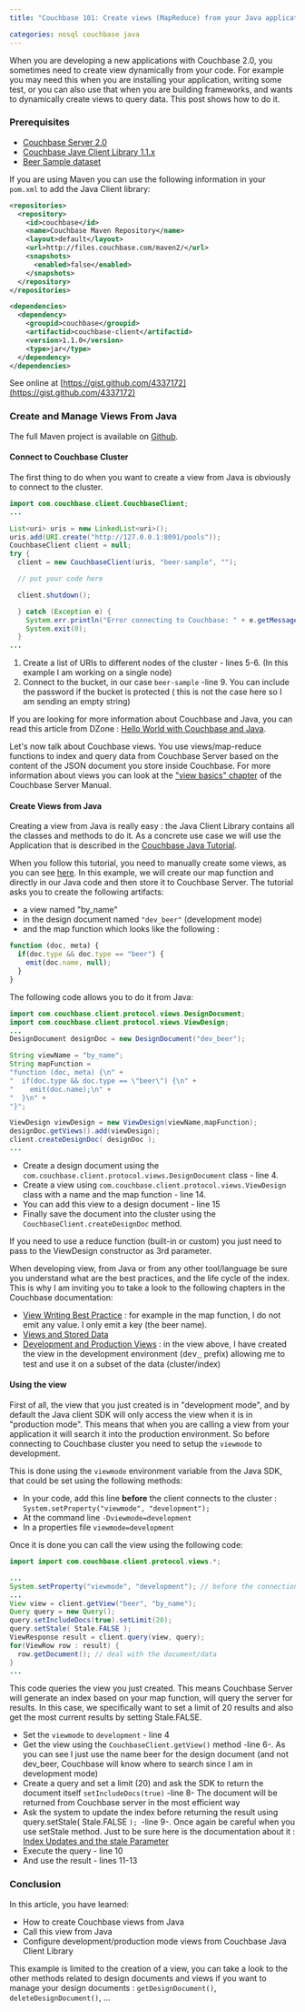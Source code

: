 ```yaml
---
title: "Couchbase 101: Create views (MapReduce) from your Java application"

categories: nosql couchbase java
---
```

When you are developing a new applications with Couchbase 2.0, you sometimes need to create view dynamically from your code. For example you may need this when you are installing your application, writing some test, or you can also use that when you are building frameworks, and wants to dynamically create views to query data. This post shows how to do it.

### Prerequisites

*   [Couchbase Server 2.0](http://www.couchbase.com/download)
*   [Couchbase Jave Client Library 1.1.x](http://www.couchbase.com/develop/java/current)
*   [Beer Sample dataset](http://www.couchbase.com/docs/couchbase-manual-2.0/couchbase-sampledata-beer.html)

If you are using Maven you can use the following information in your `pom.xml` to add the Java Client library:

``` xml
<repositories>
  <repository>
    <id>couchbase</id>
    <name>Couchbase Maven Repository</name>
    <layout>default</layout>
    <url>http://files.couchbase.com/maven2/</url>
    <snapshots>
      <enabled>false</enabled>
    </snapshots>
  </repository>
</repositories>

<dependencies>
  <dependency>
    <groupid>couchbase</groupid>
    <artifactid>couchbase-client</artifactid>
    <version>1.1.0</version>
    <type>jar</type>
  </dependency>
</dependencies>
```


See online at [https://gist.github.com/4337172](https://gist.github.com/4337172)

### Create and Manage Views From Java


The full Maven project is available on [Github](https://github.com/tgrall/couchbase-java-101/tree/master/java-document-design/).

#### Connect to Couchbase Cluster

The first thing to do when you want to create a view from Java is obviously to connect to the cluster.

``` java
import com.couchbase.client.CouchbaseClient;
...

List<uri> uris = new LinkedList<uri>();
uris.add(URI.create("http://127.0.0.1:8091/pools"));
CouchbaseClient client = null;
try {
  client = new CouchbaseClient(uris, "beer-sample", "");

  // put your code here

  client.shutdown();

  } catch (Exception e) {
    System.err.println("Error connecting to Couchbase: " + e.getMessage());
    System.exit(0);
  }
...
```


1.  Create a list of URIs to different nodes of the cluster - lines 5-6. (In this example I am working on a single node)
2.  Connect to the bucket, in our case `beer-sample` -line 9. You can include the password if the bucket is protected ( this is not the case here so I am sending an empty string)

If you are looking for more information about Couchbase and Java, you can read this article from DZone : [Hello World with Couchbase and Java](http://architects.dzone.com/articles/hello-world-couchbase-and-java).

Let's now talk about Couchbase views. You use views/map-reduce functions to index and query data from Couchbase Server based on the content of the JSON document you store inside Couchbase. For more information about views you can look at the ["view basics" chapter](http://www.couchbase.com/docs/couchbase-manual-2.0/couchbase-views-basics.html) of the Couchbase Server Manual.

#### Create Views from Java

Creating a view from Java is really easy : the Java Client Library contains all the classes and methods to do it. As a concrete use case we will use the Application that is described in the [Couchbase Java Tutorial](http://www.couchbase.com/docs/couchbase-sdk-java-1.1/tutorial.html).

When you follow this tutorial, you need to manually create some views, as you can see [here](http://www.couchbase.com/docs/couchbase-sdk-java-1.1/preps-views.html). In this example, we will create our map function and directly in our Java code and then store it to Couchbase Server. The tutorial asks you to create the following artifacts:

* a view named "by_name"
* in the design document named `"dev_beer"` (development mode)
* and the map function which looks like the following :

``` js
function (doc, meta) {
  if(doc.type && doc.type == "beer") {
    emit(doc.name, null);
  }
}
```

The following code allows you to do it from Java:

``` java
import com.couchbase.client.protocol.views.DesignDocument;
import com.couchbase.client.protocol.views.ViewDesign;
...
DesignDocument designDoc = new DesignDocument("dev_beer");

String viewName = "by_name";
String mapFunction =
"function (doc, meta) {\n" +
"  if(doc.type && doc.type == \"beer\") {\n" +
"    emit(doc.name);\n" +
"  }\n" +
"}";

ViewDesign viewDesign = new ViewDesign(viewName,mapFunction);
designDoc.getViews().add(viewDesign);
client.createDesignDoc( designDoc );
...
```

* Create a design document using the `com.couchbase.client.protocol.views.DesignDocument` class - line 4.
* Create a view using `com.couchbase.client.protocol.views.ViewDesign` class with a name and the map function - line 14.
* You can add this view to a design document - line 15
* Finally save the document into the cluster using the `CouchbaseClient.createDesignDoc` method.

If you need to use a reduce function (built-in or custom) you just need to pass to the ViewDesign constructor as 3rd parameter.

When developing view, from Java or from any other tool/language be sure you understand what are the best practices, and the life cycle of the index. This is why I am inviting you to take a look to the following chapters in the Couchbase documentation:


*   [View Writing Best Practice](http://www.couchbase.com/docs/couchbase-manual-2.0/couchbase-views-writing-bestpractice.html) : for example in the map function, I do not emit any value. I only emit a key (the beer name).
*   [Views and Stored Data](http://www.couchbase.com/docs/couchbase-manual-2.0/couchbase-views-datastore.html)
*   [Development and Production Views](http://www.couchbase.com/docs/couchbase-manual-2.0/couchbase-views-types.html) : in the view above, I have created the view in the development environment (<span style="font-family: Courier New, Courier, monospace;">dev_</span> prefix) allowing me to test and use it on a subset of the data (cluster/index)


#### Using the view

First of all, the view that you just created is in "development mode", and by default the Java client SDK will only access the view when it is in "production mode". This means that when you are calling a view from your application it will search it into the production environment. So before connecting to Couchbase cluster you need to setup the `viewmode` to development.

This is done using the `viewmode` environment variable from the Java SDK, that could be set using the following methods:

* In your code, add this line **before** the client connects to the cluster : `System.setProperty("viewmode", "development");`
* At the command line `-Dviewmode=development`
* In a properties file `viewmode=development`

Once it is done you can call the view using the following code:

``` java
import import com.couchbase.client.protocol.views.*;

...
System.setProperty("viewmode", "development"); // before the connection to Couchbase
...
View view = client.getView("beer", "by_name");
Query query = new Query();
query.setIncludeDocs(true).setLimit(20);
query.setStale( Stale.FALSE );
ViewResponse result = client.query(view, query);
for(ViewRow row : result) {
  row.getDocument(); // deal with the document/data
}
...
```

This code queries the view you just created. This means Couchbase Server will generate an index based on your map function, will query the server for results. In this case, we specifically want to set a limit of 20 results and also get the most current results by setting Stale.FALSE.

* Set the `viewmode` to `development` - line 4
* Get the view using the `CouchbaseClient.getView()` method -line 6-. As you can see I just use the name beer for the design document (and not dev_beer, Couchbase will know where to search since I am in development mode)
* Create a query and set a limit (20) and ask the SDK to return the document itself
`setIncludeDocs(true)` -line 8- The document will be returned from Couchbase server in the most efficient way
* Ask the system to update the index before returning the result using query.setStale( Stale.FALSE `); `-line 9-. Once again be careful when you use setStale method. Just to be sure here is the documentation about it : [Index Updates and the stale Parameter](http://www.couchbase.com/docs/couchbase-manual-2.0/couchbase-views-writing-stale.html)
* Execute the query - line 10
* And use the result - lines 11-13

### Conclusion

In this article, you have learned:

* How to create Couchbase views from Java
* Call this view from Java
* Configure development/production mode views from Couchbase Java Client Library


This example is limited to the creation of a view, you can take a look to the other methods related to design documents and views if you want to manage your design documents : `getDesignDocument()`, `deleteDesignDocument()`, ...
